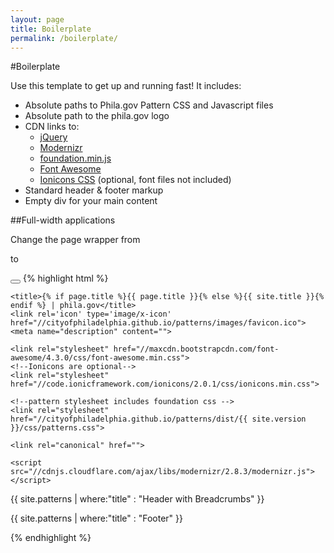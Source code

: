 ```yaml
---
layout: page
title: Boilerplate
permalink: /boilerplate/
---
```


#Boilerplate

Use this template to get up and running fast! It includes:

  * Absolute paths to Phila.gov Pattern CSS and Javascript files
  * Absolute path to the phila.gov logo
  * CDN links to:
    * [jQuery](https://jquery.com/)
    * [Modernizr](http://modernizr.com/)
    * [foundation.min.js](http://foundation.zurb.com/docs/javascript.html)
    * [Font Awesome](http://fortawesome.github.io/Font-Awesome/)
    * [Ionicons CSS](http://ionicons.com/) (optional, font files not included)
  * Standard header & footer markup
  * Empty div for your main content

##Full-width applications

Change the page wrapper from <code><div class="site" id="page"></code> to <code><div class="full" id="application"></code>

<button class="btn copy" title="Copy code to clipboard" data-clipboard-target-selector=".highlight"><i class="fa fa-clipboard"></i></button>
{% highlight html %}
<html>
  <head>
    <meta charset="utf-8">
    <meta http-equiv="X-UA-Compatible" content="IE=edge">
    <meta name="viewport" content="width=device-width, initial-scale=1">

    <title>{% if page.title %}{{ page.title }}{% else %}{{ site.title }}{% endif %} | phila.gov</title>
    <link rel='icon' type='image/x-icon' href="//cityofphiladelphia.github.io/patterns/images/favicon.ico">
    <meta name="description" content="">

    <link rel="stylesheet" href="//maxcdn.bootstrapcdn.com/font-awesome/4.3.0/css/font-awesome.min.css">
    <!--Ionicons are optional-->
    <link rel="stylesheet" href="//code.ionicframework.com/ionicons/2.0.1/css/ionicons.min.css">

    <!--pattern stylesheet includes foundation css -->
    <link rel="stylesheet" href="//cityofphiladelphia.github.io/patterns/dist/{{ site.version }}/css/patterns.css">

    <link rel="canonical" href="">

    <script src="//cdnjs.cloudflare.com/ajax/libs/modernizr/2.8.3/modernizr.js"></script>
  </head>

  <body>
    <div class="site" id="page">

{{ site.patterns | where:"title" : "Header with Breadcrumbs" }}
      <article data-swiftype-name="body" data-swiftype-type="text">
        <div class="row">
          <div class="large-24 columns">
            <!-- main content here-->
          </div>
        </div>
      </article>
    </div><!-- End #page -->
{{ site.patterns | where:"title" : "Footer" }}
    <script src="//ajax.googleapis.com/ajax/libs/jquery/2.1.3/jquery.min.js"></script>
    <script src="//cdnjs.cloudflare.com/ajax/libs/foundation/5.5.1/js/foundation.min.js"></script>
    <script src="//cityofphiladelphia.github.io/patterns/dist/{{ site.version }}/js/patterns.min.js"></script>
    <script>
      $(document).foundation();
    </script>
  </body>
</html>

{% endhighlight %}
